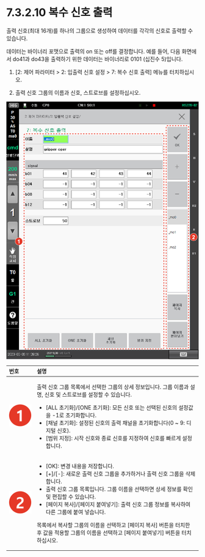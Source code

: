 # 7.3.2.10    복수 신호 출력

출력 신호\(최대 16개\)를 하나의 그룹으로 생성하여 데이터를 각각의 신호로 출력할 수 있습니다.

데이터는 바이너리 포맷으로 출력의 on 또는 off를 결정합니다. 예를 들어, 다음 화면에서 do41과 do43을 출력하기 위한 데이터는 바이너리로 0101 \(십진수 5\)입니다.

1.	\[2: 제어 파라미터 &gt; 2: 입출력 신호 설정 &gt; 7: 복수 신호 출력\] 메뉴를 터치하십시오.

2.	출력 신호 그룹의 이름과 신호, 스트로브를 설정하십시오.

![](../../../.gitbook/assets/image%20%2846%29.png)



<table>
  <thead>
    <tr>
      <th style="text-align:left">&#xBC88;&#xD638;</th>
      <th style="text-align:left">&#xC124;&#xBA85;</th>
    </tr>
  </thead>
  <tbody>
    <tr>
      <td style="text-align:left">
        <img src="../../../.gitbook/assets/c1.png" alt/>
      </td>
      <td style="text-align:left">
        <p>&#xCD9C;&#xB825; &#xC2E0;&#xD638; &#xADF8;&#xB8F9; &#xBAA9;&#xB85D;&#xC5D0;&#xC11C;
          &#xC120;&#xD0DD;&#xD55C; &#xADF8;&#xB8F9;&#xC758; &#xC0C1;&#xC138; &#xC815;&#xBCF4;&#xC785;&#xB2C8;&#xB2E4;.
          &#xADF8;&#xB8F9; &#xC774;&#xB984;&#xACFC; &#xC124;&#xBA85;, &#xC2E0;&#xD638;
          &#xBC0F; &#xC2A4;&#xD2B8;&#xB85C;&#xBE0C;&#xB97C; &#xC124;&#xC815;&#xD560;
          &#xC218; &#xC788;&#xC2B5;&#xB2C8;&#xB2E4;.</p>
        <ul>
          <li>[ALL &#xCD08;&#xAE30;&#xD654;]/[ONE &#xCD08;&#xAE30;&#xD654;]: &#xBAA8;&#xB4E0;
            &#xC2E0;&#xD638; &#xB610;&#xB294; &#xC120;&#xD0DD;&#xB41C; &#xC2E0;&#xD638;&#xC758;
            &#xC124;&#xC815;&#xAC12;&#xC744; -1&#xB85C; &#xCD08;&#xAE30;&#xD654;&#xD569;&#xB2C8;&#xB2E4;.</li>
          <li>[&#xCC44;&#xB110; &#xCD08;&#xAE30;&#xD654;]: &#xC124;&#xC815;&#xB41C;
            &#xC2E0;&#xD638;&#xC758; &#xCD9C;&#xB825; &#xCC44;&#xB110;&#xC744; &#xCD08;&#xAE30;&#xD654;&#xD569;&#xB2C8;&#xB2E4;(0
            ~ 9: &#xB514;&#xC9C0;&#xD138; &#xC2E0;&#xD638;).</li>
          <li>[&#xBC94;&#xC704; &#xC9C0;&#xC815;]: &#xC2DC;&#xC791; &#xC2E0;&#xD638;&#xC640;
            &#xC885;&#xB8CC; &#xC2E0;&#xD638;&#xB97C; &#xC9C0;&#xC815;&#xD558;&#xC5EC;
            &#xC2E0;&#xD638;&#xB97C; &#xBE60;&#xB974;&#xAC8C; &#xC124;&#xC815;&#xD569;&#xB2C8;&#xB2E4;.</li>
        </ul>
      </td>
    </tr>
    <tr>
      <td style="text-align:left">
        <img src="../../../.gitbook/assets/c2.png" alt/>
      </td>
      <td style="text-align:left">
        <ul>
          <li>[OK]: &#xBCC0;&#xACBD; &#xB0B4;&#xC6A9;&#xC744; &#xC800;&#xC7A5;&#xD569;&#xB2C8;&#xB2E4;.</li>
          <li>[+]/[-]: &#xC0C8;&#xB85C;&#xC6B4; &#xCD9C;&#xB825; &#xC2E0;&#xD638; &#xADF8;&#xB8F9;&#xC744;
            &#xCD94;&#xAC00;&#xD558;&#xAC70;&#xB098; &#xCD9C;&#xB825; &#xC2E0;&#xD638;
            &#xADF8;&#xB8F9;&#xC744; &#xC0AD;&#xC81C;&#xD569;&#xB2C8;&#xB2E4;.</li>
          <li>&#xCD9C;&#xB825; &#xC2E0;&#xD638; &#xADF8;&#xB8F9; &#xBAA9;&#xB85D;&#xC785;&#xB2C8;&#xB2E4;.
            &#xADF8;&#xB8F9; &#xC774;&#xB984;&#xC744; &#xC120;&#xD0DD;&#xD558;&#xBA74;
            &#xC0C1;&#xC138; &#xC815;&#xBCF4;&#xB97C; &#xD655;&#xC778; &#xBC0F; &#xD3B8;&#xC9D1;&#xD560;
            &#xC218; &#xC788;&#xC2B5;&#xB2C8;&#xB2E4;.</li>
          <li>[&#xD398;&#xC774;&#xC9C0; &#xBCF5;&#xC0AC;]/[&#xD398;&#xC774;&#xC9C0;
            &#xBD99;&#xC5EC;&#xB123;&#xAE30;]: &#xCD9C;&#xB825; &#xC2E0;&#xD638; &#xADF8;&#xB8F9;
            &#xC815;&#xBCF4;&#xB97C; &#xBCF5;&#xC0AC;&#xD558;&#xC5EC; &#xB2E4;&#xB978;
            &#xADF8;&#xB8F9;&#xC5D0; &#xBD99;&#xC5EC; &#xB123;&#xC2B5;&#xB2C8;&#xB2E4;.</li>
        </ul>
        <p>&#xBAA9;&#xB85D;&#xC5D0;&#xC11C; &#xBCF5;&#xC0AC;&#xD560; &#xADF8;&#xB8F9;&#xC758;
          &#xC774;&#xB984;&#xC744; &#xC120;&#xD0DD;&#xD558;&#xACE0; [&#xD398;&#xC774;&#xC9C0;
          &#xBCF5;&#xC0AC;] &#xBC84;&#xD2BC;&#xC744; &#xD130;&#xCE58;&#xD55C; &#xD6C4;
          &#xAC12;&#xC744; &#xC801;&#xC6A9;&#xD560; &#xADF8;&#xB8F9;&#xC758; &#xC774;&#xB984;&#xC744;
          &#xC120;&#xD0DD;&#xD558;&#xACE0; [&#xD398;&#xC774;&#xC9C0; &#xBD99;&#xC5EC;&#xB123;&#xAE30;]
          &#xBC84;&#xD2BC;&#xC744; &#xD130;&#xCE58;&#xD558;&#xC2ED;&#xC2DC;&#xC624;.</p>
      </td>
    </tr>
  </tbody>
</table>

